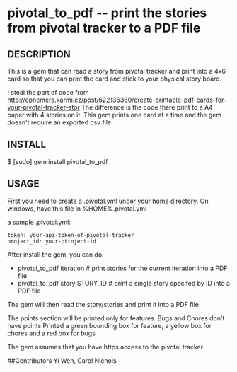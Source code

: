 pivotal_to_pdf -- print the stories from pivotal tracker to a PDF file
====================================

## DESCRIPTION
This is a gem that can read a story from pivotal tracker and print into a 4x6 card so that you can print the card and stick to your physical story board.

I steal the part of code from http://ephemera.karmi.cz/post/622136360/create-printable-pdf-cards-for-your-pivotal-tracker-stor The difference is the code there print to a A4 paper with 4 stories on it. This gem prints one card at a time and the gem doesn't require an exported csv file.
 
## INSTALL
  $ [sudo] gem install pivotal_to_pdf

## USAGE
First you need to create a .pivotal.yml under your home directory. On windows, have this file in %HOME%.pivotal.yml

a sample .pivotal.yml:

    token: your-api-token-of-pivotal-tracker
    project_id: your-ptroject-id

After install the gem, you can do:

* pivotal_to_pdf iteration       # print stories for the current iteration into a PDF file
* pivotal_to_pdf story STORY_ID  # print a single story specifed by ID into a PDF file

The gem will then read the story/stories and print it into a PDF file

The points section will be printed only for features. Bugs and Chores don't have points
Printed a green bounding box for feature, a yellow box for chores and a red box for bugs

The gem assumes that you have https access to the pivotal tracker

##Contributors
 Yi Wen, Carol Nichols
